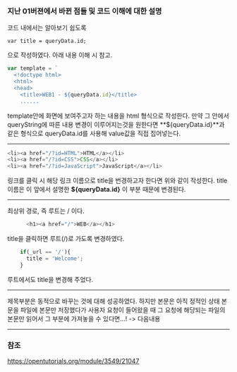 
### 지난 01버젼에서 바뀐 점들 및 코드 이해에 대한 설명

코드 내에서는 알아보기 쉽도록 
```
var title = queryData.id;
```
으로 작성하였다. 아래 내용 이해 시 참고.

```js
var template = `
  <!doctype html>
  <html>
  <head>
    <title>WEB1 - ${queryData.id}</title>
    ......
```
template안에 화면에 보여주고자 하는 내용을 html 형식으로 작성한다.
만약 그 안에서 queryString에 따른 내용 변경이 이루어지는것을 원한다면 
**${queryData.id}**과 같은 형식으로 queryData.id를 사용해 value값을 직접 집어넣는다.

---

```js
<li><a href="/?id=HTML">HTML</a></li>
<li><a href="/?id=CSS">CSS</a></li>
<li><a href="/?id=JavaScript">JavaScript</a></li>
```
링크를 클릭 시 해당 링크 이름으로 title을 번경하고자 한다면 위와 같이 작성한다.
title이름은 이 앞에서 설명한 **${queryData.id}** 이 부분 때문에 변경된다.

---

최상위 경로, 즉 루트는 / 이다.
```js
      <h1><a href="/">WEB</a></h1>
```
title을 클릭하면 루트(/)로 가도록 변경하였다.

```js
    if(_url == '/'){
      title = 'Welcome';
    }
```
루트에서도 title을 변경해 주었다.

---

제목부분은 동적으로 바꾸는 것에 대해 성공하였다.
하지만 본문은 아직 정적인 상태
본문을 파일에 본문만 저장했다가 사용자 요청이 들어왔을 때 그 요청에 해당되는 파일의 본문만 
읽어서 그 부분에 가져놓을 수 있다면...! -> 다음내용

--- 
### 참조
https://opentutorials.org/module/3549/21047